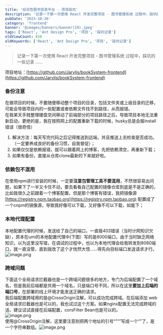 ```yaml
---
title: '综合性图书信息平台 - 项目踩坑'
description: '记录一下第一次使用 React 开发完整项目 - 图书管理系统 过程中，踩坑的一些记录'
pubDate: '2023-10-26'
category: 'frontend'
banner: '@images/banners/banner(19).jpeg'
tags: ['React', 'Ant Design Pro', '项目', '踩坑记录']
oldViewCount: 810
oldKeywords: ['React', 'Ant Design Pro', '项目', '踩坑记录']
---
```


> 记录一下第一次使用 React 开发完整项目 - 图书管理系统 过程中，踩坑的一些记录 ……

项目地址：[https://github.com/Jarvlis/bookSystem-frontend](https://github.com/Jarvlis/bookSystem-frontend)
<a name="IkGai"></a>

### 备份注意

在做项目的时候，不要随便移动整个项目的目录，包括文件夹或上级目录的迁移，可能会导致项目内的一些配置或者依赖文件找不到路径，从而报错。<br />在我某天手贱整理硬盘空间移动了前端部分的项目路径之后，导致项目本地无法重新启动，更绝的是，我在按照网上的配置重新下载的时候，husky总是会报install错误（很奇怪）

1. 解决方法：每天写完代码之后记得推送到远端，并且推送上去检查是否成功。（一定要养成良好的备份习惯，自我督促）；
2. 如果仅仅是依赖报错，就可以跟着网上的博客，先把依赖清空，再重新下载；
3. 如果有备份，直接从仓库clone最新的下来就好啦。
   <a name="ZaRNC"></a>

### 依赖包不混用

在使用npm进行安装的时候，一定要**注意包管理工具不要混用**，不然很容易出问题，如果下了一半又卡住不动，要去看看自己配置的镜像仓库到底是不是正确的，比如我很久之前跟着一个博客配置，但是那个博客有错误，我把镜像源 [https://registry.npm.taobao.org](https://registry.npm.taobao.org) 配置成了一个cnpm的镜像源，导致我好像可以下载，又好像不可以下载，如能下；
<a name="M5aQI"></a>

### 本地代理配置

本地配置代理的时候，发送给了自己的端口，一直报403错误（当时计网知识欠缺），原本在umi的本地配置代理中(下图）写的是8000端口，由于当时缺乏网络知识，以为这里没写错，在调试的过程中，也以为本地代理会给我转发到8080端口，就一直没管，直到我改了这个才恍然大悟……得先向目标端口发送请求才行。<br />![image.png](https://cdn.nlark.com/yuque/0/2023/png/26319235/1694673348476-bcccc238-1115-4a95-ab60-ee6ee68c76b7.png#averageHue=%232e2d2d&clientId=uf27c46a2-7e02-4&from=paste&height=226&id=uf78e92a6&originHeight=283&originWidth=531&originalType=binary&ratio=1.25&rotation=0&showTitle=false&size=23904&status=done&style=none&taskId=u18d094c8-3fea-4c38-88c9-dd8dee8fa9c&title=&width=424.8)
<a name="WK13R"></a>

### 跨域问题

下面这个全局请求拦截器也是一个跨域问题很多的地方，专门为后端配置了一个域名，但是我前后端都是共用一个域名，只是端口号不同，所以在这里**要加上后端的端口号**，在部署的线上环境才能发送正确的请求。<br />我后端配置跨域用的是@CrossOrigin注解，可以成功完成跨域。在后端添加 web 全局请求拦截器也是可以的，我也试过这个方案。如果nginx配置无法完成跨域的话，建议试试直接在后端配置，corsFilter Bean也是可以的。<br />![image.png](https://cdn.nlark.com/yuque/0/2023/png/26319235/1694673618564-95c71a80-6159-4876-afa5-569c0c108e49.png#averageHue=%232b2b2b&clientId=uf27c46a2-7e02-4&from=paste&height=208&id=l1MrP&originHeight=260&originWidth=1000&originalType=binary&ratio=1.25&rotation=0&showTitle=false&size=34732&status=done&style=none&taskId=ue62a2b5c-8d98-41e1-b0c4-2ff905d41f0&title=&width=800)<br /> 使用@CrossOrigin注解，这里要注意别把两个地址的引号“”“”写成一个“”了，是一个字符串数组。![image.png](https://cdn.nlark.com/yuque/0/2023/png/26319235/1694674847290-81a583d3-33d6-4837-93d4-b23c138f19e0.png#averageHue=%232e2d2b&clientId=uf27c46a2-7e02-4&from=paste&height=131&id=ubb7bbe46&originHeight=164&originWidth=1186&originalType=binary&ratio=1.25&rotation=0&showTitle=false&size=27796&status=done&style=none&taskId=uc8124629-e13e-40c2-89a6-01c80c76cfb&title=&width=948.8)
